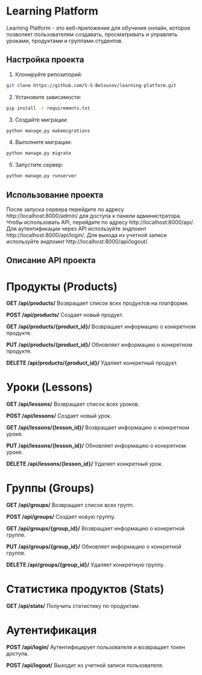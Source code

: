 # Learning Platform

Learning Platform - это веб-приложение для обучения онлайн, которое позволяет пользователям создавать, просматривать и управлять уроками, продуктами и группами студентов.

## Настройка проекта

1. Клонируйте репозиторий:

```bash
git clone https://github.com/S-S-Belousov/learning-platform.git
```
2. Установите зависимости:
```bash
pip install -r requirements.txt
```
3. Создайте миграции:
```bash
python manage.py makemigrations
```
4. Выполните миграции:
```bash
python manage.py migrate
```
5. Запустите сервер:
```bash
python manage.py runserver
```
## Использование проекта
После запуска сервера перейдите по адресу http://localhost:8000/admin/ для доступа к панели администратора.
Чтобы использовать API, перейдите по адресу http://localhost:8000/api/.
Для аутентификации через API используйте эндпоинт http://localhost:8000/api/login/.
Для выхода из учетной записи используйте эндпоинт http://localhost:8000/api/logout/.

## Описание API проекта

# Продукты (Products)
**GET /api/products/**
Возвращает список всех продуктов на платформе.

**POST /api/products/**
Создает новый продукт.

**GET /api/products/{product_id}/**
Возвращает информацию о конкретном продукте.

**PUT /api/products/{product_id}/**
Обновляет информацию о конкретном продукте.

**DELETE /api/products/{product_id}/**
Удаляет конкретный продукт.

# Уроки (Lessons)
**GET /api/lessons/**
Возвращает список всех уроков.

**POST /api/lessons/**
Создает новый урок.

**GET /api/lessons/{lesson_id}/**
Возвращает информацию о конкретном уроке.

**PUT /api/lessons/{lesson_id}/**
Обновляет информацию о конкретном уроке.

**DELETE /api/lessons/{lesson_id}/**
Удаляет конкретный урок.

# Группы (Groups)
**GET /api/groups/**
Возвращает список всех групп.

**POST /api/groups/**
Создает новую группу.

**GET /api/groups/{group_id}/**
Возвращает информацию о конкретной группе.

**PUT /api/groups/{group_id}/**
Обновляет информацию о конкретной группе.

**DELETE /api/groups/{group_id}/**
Удаляет конкретную группу.

# Статистика продуктов (Stats)
**GET /api/stats/**
Получить статистику по продуктам.

# Аутентификация
**POST /api/login/**
Аутентифицирует пользователя и возвращает токен доступа.

**POST /api/logout/**
Выходит из учетной записи пользователя.